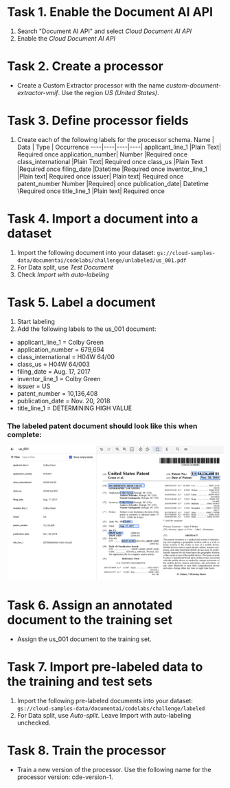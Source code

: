 # Task 1. Enable the Document AI API
1. Search "Document AI API" and select *Cloud Document AI API*
2. Enable the *Cloud Document AI API*

# Task 2. Create a processor
- Create a Custom Extractor processor with the name *custom-document-extractor-vmif*. Use the region *US (United States)*.

# Task 3. Define processor fields
1. Create each of the following labels for the processor schema.
Name |	Data | Type |	Occurrence
----|----|----|----|
applicant_line_1	|Plain Text|	Required once
application_number|	Number	|Required once
class_international	|Plain Text|	Required once
class_us	|Plain Text	|Required once
filing_date	|Datetime	|Required once
inventor_line_1	|Plain text|	Required once
issuer|	Plain text|	Required once
patent_number	Number	|Required| once
publication_date|	Datetime	\Required once
title_line_1	|Plain text|	Required once

# Task 4. Import a document into a dataset
1. Import the following document into your dataset:
`gs://cloud-samples-data/documentai/codelabs/challenge/unlabeled/us_001.pdf`
2. For Data split, use *Test Document*
3. Check *Import with auto-labeling*

# Task 5. Label a document
1. Start labeling
2. Add the following labels to the us_001 document:
- applicant_line_1 = Colby Green
- application_number = 679,694
- class_international = H04W 64/00
- class_us = H04W 64/003
- filing_date = Aug. 17, 2017
- inventor_line_1 = Colby Green
- issuer = US
- patent_number = 10,136,408
- publication_date = Nov. 20, 2018
- title_line_1 = DETERMINING HIGH VALUE

### The labeled patent document should look like this when complete:
![The labeled patent document](label.png)

# Task 6. Assign an annotated document to the training set
- Assign the us_001 document to the training set.

# Task 7. Import pre-labeled data to the training and test sets
1. Import the following pre-labeled documents into your dataset:
`gs://cloud-samples-data/documentai/codelabs/challenge/labeled`
2. For Data split, use *Auto-split*. Leave Import with auto-labeling unchecked.

# Task 8. Train the processor
- Train a new version of the processor. Use the following name for the processor version: cde-version-1.
